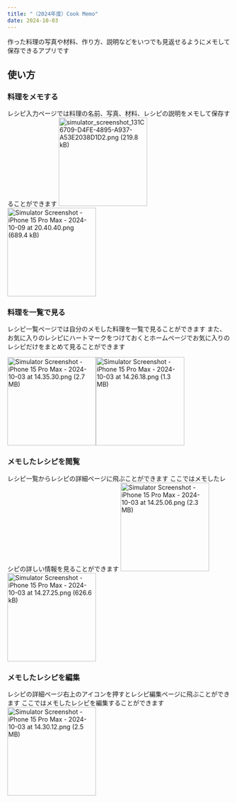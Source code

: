 ```yaml
---
title: "（2024年度）Cook Memo"
date: 2024-10-03
---
```


作った料理の写真や材料、作り方、説明などをいつでも見返せるようにメモして保存できるアプリです
<!--more-->
## 使い方
### 料理をメモする
レシピ入力ページでは料理の名前、写真、材料、レシピの説明をメモして保存することができます
<img width="200" alt="simulator_screenshot_131C6709-D4FE-4895-A937-A53E2038D1D2.png (219.8 kB)" src="https://img.esa.io/uploads/production/attachments/21530/2024/10/09/104214/6704577f-80ec-4516-91c5-07a9627cb301.png"><img width="200" alt="Simulator Screenshot - iPhone 15 Pro Max - 2024-10-09 at 20.40.40.png (689.4 kB)" src="https://img.esa.io/uploads/production/attachments/21530/2024/10/09/104214/9f0e7d9e-94e1-48a2-ada5-86a755897964.png">

### 料理を一覧で見る
レシピ一覧ページでは自分のメモした料理を一覧で見ることができます
また、お気に入りのレシピにハートマークをつけておくとホームページでお気に入りのレシピだけをまとめて見ることができます

<img width="200" alt="Simulator Screenshot - iPhone 15 Pro Max - 2024-10-03 at 14.35.30.png (2.7 MB)" src="https://img.esa.io/uploads/production/attachments/21530/2024/10/09/104214/6d91b24c-ca3f-4c7c-a9c6-c1d52a9651a0.png"><img width="200" alt="Simulator Screenshot - iPhone 15 Pro Max - 2024-10-03 at 14.26.18.png (1.3 MB)" src="https://img.esa.io/uploads/production/attachments/21530/2024/10/09/104214/bd07deba-66f8-464a-88f0-3b2f0e388c0e.png">



### メモしたレシピを閲覧
レシピ一覧からレシピの詳細ページに飛ぶことができます
ここではメモしたレシピの詳しい情報を見ることができます
<img width="200" alt="Simulator Screenshot - iPhone 15 Pro Max - 2024-10-03 at 14.25.06.png (2.3 MB)" src="https://img.esa.io/uploads/production/attachments/21530/2024/10/09/104214/1530841b-d52f-44af-879b-078a03410571.png"><img width="200" alt="Simulator Screenshot - iPhone 15 Pro Max - 2024-10-03 at 14.27.25.png (626.6 kB)" src="https://img.esa.io/uploads/production/attachments/21530/2024/10/09/104214/7d20f9e5-706b-41e6-906a-02978095ea59.png">
### メモしたレシピを編集
レシピの詳細ページ右上のアイコンを押すとレシピ編集ページに飛ぶことができます
ここではメモしたレシピを編集することができます
<img width="200" alt="Simulator Screenshot - iPhone 15 Pro Max - 2024-10-03 at 14.30.12.png (2.5 MB)" src="https://img.esa.io/uploads/production/attachments/21530/2024/10/09/104214/daed6ba0-035c-4dd1-a75b-8dffa9f84234.png">